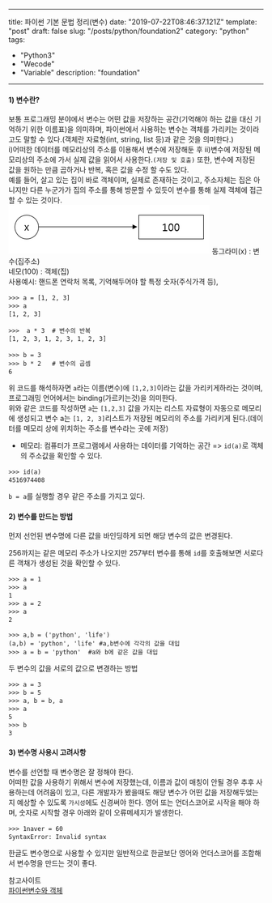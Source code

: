 ---
title: 파이썬 기본 문법 정리(변수)
date: "2019-07-22T08:46:37.121Z"
template: "post"
draft: false
slug: "/posts/python/foundation2"
category: "python"
tags:
  - "Python3"
  - "Wecode"
  - "Variable"
description: "foundation"

------

#### 1) 변수란?  
보통 프로그래밍 분야에서 변수는 어떤 값을 저장하는 공간(기억해야 하는 값을 대신 기억하기 위한 이름표)을 의미하며, 파이썬에서 사용하는 변수는 객체를 가리키는 것이라고도 말할 수 있다.(객체란 자료형(int, string, list 등)과 같은 것을 의미한다.)  
i)어떠한 데이터를 메모리상의 주소를 이용해서 변수에 저장해둔 후 ii)변수에 저장된 메모리상의 주소에 가서 실제 값을 읽어서 사용한다.`(저장 및 호출)` 또한, 변수에 저장된 값을 원하는 만큼 곱하거나 반복, 혹은 값을 수정 할 수도 있다.  
예를 들어, 살고 있는 집이 바로 객체이며, 실제로 존재하는 것이고, 주소자체는 집은 아니지만 다른 누군가가 집의 주소를 통해 방문할 수 있듯이 변수를 통해 실제 객체에 접근할 수 있는 것이다.
![이미지 예시](/media/02.06.png)
동그라미(x) : 변수(집주소)  
네모(100)  : 객체(집)  
사용예시: 핸드폰 연락처 목록, 기억해두어야 할 특정 숫자(주식가격 등),

```
>>> a = [1, 2, 3]
>>> a
[1, 2, 3]

>>>  a * 3  # 변수의 반복
[1, 2, 3, 1, 2, 3, 1, 2, 3]

>>> b = 3 
>>> b * 2   # 변수의 곱셈
6
````
위 코드를 해석하자면 `a`라는 이름(변수)에 `[1,2,3]`이라는 값을 가리키게하라는 것이며, 프로그래밍 언어에서는 binding(가르키는것)을 의미한다.  
위와 같은 코드를 작성하면 `a`는 `[1,2,3]` 값을 가지는 리스트 자료형이 자동으로 메모리에 생성되고 변수 a는 `[1, 2, 3]`리스트가 저장된 메모리의 주소를 가리키게 된다.(데이터를 메모리 상에 위치하는 주소를 변수라는 곳에 저장)
* 메모리: 컴퓨터가 프로그램에서 사용하는 데이터를 기억하는 공간 => `id(a)`로 객체의 주소값을 확인할 수 있다. 

```
>>> id(a)
4516974408
```

`b = a`를 실행할 경우 같은 주소를 가지고 있다.  

#### 2) 변수를 만드는 방법  
먼저 선언된 변수명에 다른 값을 바인딩하게 되면 해당 변수의 값은 변경된다.  

256까지는 같은 메모리 주소가 나오지만 257부터 변수를 통해 `id`를 호출해보면 서로다른 객채가 생성된 것을 확인할 수 있다.

```
>>> a = 1
>>> a
1
>>> a = 2
>>> a
2
```  
```
>>> a,b = ('python', 'life') 
(a,b) = 'python', 'life' #a,b변수에 각각의 값을 대입
>>> a = b = 'python'  #a와 b에 같은 값을 대입
```  

두 변수의 값을 서로의 값으로 변경하는 방법
```
>>> a = 3
>>> b = 5
>>> a, b = b, a
>>> a
5
>>> b
3
```

#### 3) 변수명 사용시 고려사항    
변수를 선언할 때 변수명은 잘 정해야 한다.   
어떠한 값을 사용하기 위해서 변수에 저장했는데, 이름과 값이 매칭이 안될 경우 추후 사용하는데 어려움이 있고, 다른 개발자가 봤을때도 해당 변수가 어떤 값을 저장해두었는지 예상할 수 있도록 `가시성`에도 신경써야 한다. 영어 또는 언더스코어로 시작을 해야 하며, 숫자로 시작할 경우 아래와 같이 오류메세지가 발생한다.   
```
>>> 1naver = 60
SyntaxError: Invalid syntax
```
한글도 변수명으로 사용할 수 있지만 일반적으로 한글보단 영어와 언더스코어를 조합해서 변수명을 만드는 것이 좋다.  

참고사이트   
[파이썬변수와 객체](https://wikidocs.net/2836)